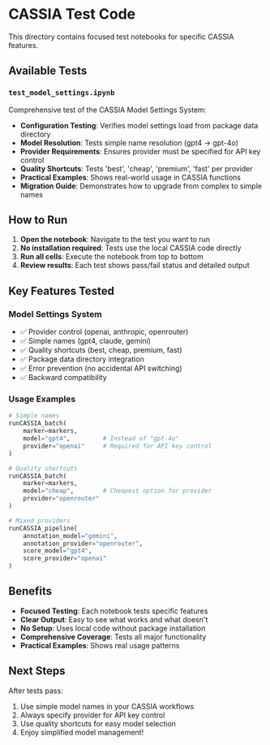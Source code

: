 # CASSIA Test Code

This directory contains focused test notebooks for specific CASSIA features.

## Available Tests

### `test_model_settings.ipynb`
Comprehensive test of the CASSIA Model Settings System:

- **Configuration Testing**: Verifies model settings load from package data directory
- **Model Resolution**: Tests simple name resolution (gpt4 → gpt-4o)
- **Provider Requirements**: Ensures provider must be specified for API key control
- **Quality Shortcuts**: Tests 'best', 'cheap', 'premium', 'fast' per provider
- **Practical Examples**: Shows real-world usage in CASSIA functions
- **Migration Guide**: Demonstrates how to upgrade from complex to simple names

## How to Run

1. **Open the notebook**: Navigate to the test you want to run
2. **No installation required**: Tests use the local CASSIA code directly
3. **Run all cells**: Execute the notebook from top to bottom
4. **Review results**: Each test shows pass/fail status and detailed output

## Key Features Tested

### Model Settings System
- ✅ Provider control (openai, anthropic, openrouter)
- ✅ Simple names (gpt4, claude, gemini)
- ✅ Quality shortcuts (best, cheap, premium, fast)
- ✅ Package data directory integration
- ✅ Error prevention (no accidental API switching)
- ✅ Backward compatibility

### Usage Examples
```python
# Simple names
runCASSIA_batch(
    marker=markers,
    model="gpt4",         # Instead of "gpt-4o"
    provider="openai"     # Required for API key control
)

# Quality shortcuts
runCASSIA_batch(
    marker=markers,
    model="cheap",        # Cheapest option for provider
    provider="openrouter"
)

# Mixed providers
runCASSIA_pipeline(
    annotation_model="gemini",
    annotation_provider="openrouter",
    score_model="gpt4",
    score_provider="openai"
)
```

## Benefits

- **Focused Testing**: Each notebook tests specific features
- **Clear Output**: Easy to see what works and what doesn't
- **No Setup**: Uses local code without package installation
- **Comprehensive Coverage**: Tests all major functionality
- **Practical Examples**: Shows real usage patterns

## Next Steps

After tests pass:
1. Use simple model names in your CASSIA workflows
2. Always specify provider for API key control
3. Use quality shortcuts for easy model selection
4. Enjoy simplified model management!